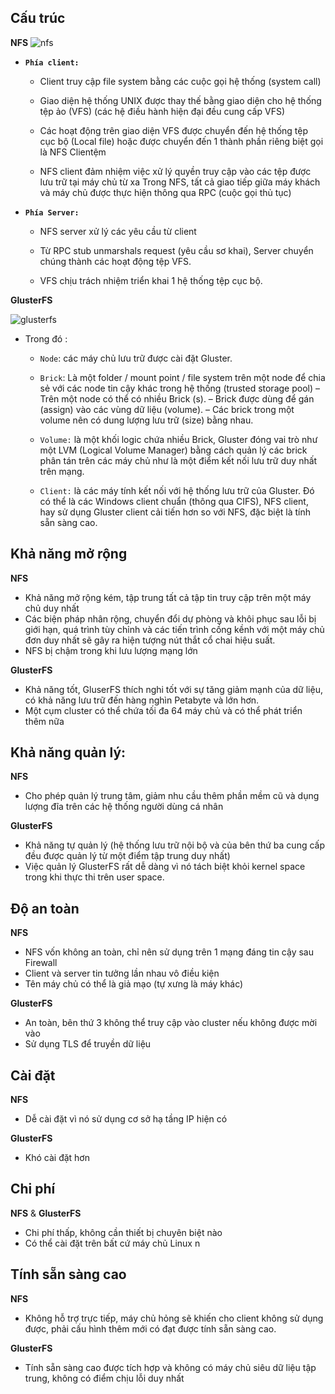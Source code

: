 ## Cấu trúc
**NFS**
![nfs](https://camo.githubusercontent.com/bb2737e84fca45ae886ad1b0d458848a09872bea/68747470733a2f2f692e696d6775722e636f6d2f416738667846332e6a7067)
*   **`Phía client:`**

    *   Client truy cập file system bằng các cuộc gọi hệ thống (system call)
    *   Giao diện hệ thống UNIX được thay thế bằng giao diện cho hệ thống tệp ảo (VFS) (các hệ điều hành hiện đại đều cung cấp VFS)
    *   Các hoạt động trên giao diện VFS được chuyển đến hệ thống tệp cục bộ (Local file) hoặc được chuyển đến 1 thành phần riêng biệt gọi là NFS Clientệm
    
    *   NFS client đảm nhiệm việc xử lý quyền truy cập vào các tệp được lưu trữ tại máy chủ từ xa
    Trong NFS, tất cả giao tiếp giữa máy khách và máy chủ được thực hiện thông qua RPC (cuộc gọi thủ tục)

*   **`Phía Server:`**
    *   NFS server xử lý các yêu cầu từ client
    *   Từ RPC stub unmarshals request (yêu cầu sơ khai), Server chuyển chúng thành các hoạt động tệp VFS.

    *   VFS chịu trách nhiệm triển khai 1 hệ thống tệp cục bộ.

**GlusterFS**

![glusterfs](https://i0.wp.com/blogit.edu.vn/wp-content/uploads/2015/09/glusterfs-4.png?w=590)

*   Trong đó :
    *   `Node`: các máy chủ lưu trữ được cài đặt Gluster.
    *   `Brick`: Là một folder / mount point / file system trên một node để chia sẻ với các node tin cậy khác trong hệ thống (trusted storage pool) – Trên một node có thể có nhiều Brick (s). – Brick được dùng để gán (assign) vào các vùng dữ liệu (volume). – Các brick trong một volume nên có dung lượng lưu trữ (size) bằng nhau.
    *   `Volume:` là một khối logic chứa nhiều Brick, Gluster đóng vai trò như một LVM (Logical Volume Manager) bằng cách quản lý các brick phân tán trên các máy chủ như là một điểm kết nối lưu trữ duy nhất trên mạng.
    
    *   `Client:` là các máy tính kết nối với hệ thống lưu trữ của Gluster. Đó có thể là các Windows client chuẩn (thông qua CIFS), NFS client, hay sử dụng Gluster client cải tiến hơn so với NFS, đặc biệt là tính sẵn sàng cao.
## Khả năng mở rộng

**NFS**
*   Khả năng mở rộng kém, tập trung tất cả tập tin truy cập trên một máy chủ duy nhất
*   Các biện pháp nhân rộng, chuyển đổi dự phòng và khôi phục sau lỗi bị giới hạn, quá trình tùy chỉnh và các tiến trình cồng kềnh với một máy chủ đơn duy nhất sẽ gây ra hiện tượng nút thắt cổ chai hiệu suất.
*   NFS bị chậm trong khi lưu lượng mạng lớn

**GlusterFS** 
* Khả năng tốt, GluserFS thích nghi tốt với sự tăng giảm mạnh của dữ liệu, có khả năng lưu trữ đến hàng nghìn Petabyte và lớn hơn.
* Một cụm cluster có thể chứa tối đa 64 máy chủ và có thể phát triển thêm nữa


## Khả năng quản lý:
**NFS**
*   Cho phép quản lý trung tâm, giảm nhu cầu thêm phần mềm cũ và dụng lượng đĩa trên các hệ thống người dùng cá nhân

**GlusterFS**
*   Khả năng tự quản lý (hệ thống lưu trữ nội bộ và của bên thứ ba cung cấp đều được quản lý từ một điểm tập trung duy nhất)
*   Việc quản lý GlusterFS rất dễ dàng vì nó tách biệt khỏi kernel space trong khi thực thi trên user space.

## Độ an toàn
**NFS**
*   NFS vốn không an toàn, chỉ nên sử dụng trên 1 mạng đáng tin cậy sau Firewall
*   Client và server tin tưởng lần nhau vô điều kiện
*   Tên máy chủ có thể là giả mạo (tự xưng là máy khác)

**GlusterFS**
*   An toàn, bên thứ 3 không thể truy cập vào cluster nếu không được mời vào 
*   Sử dụng TLS để truyền dữ liệu 

## Cài đặt
**NFS**
*   Dễ cài đặt vì nó sử dụng cơ sở hạ tầng IP hiện có

**GlusterFS**
*   Khó cài đặt hơn

## Chi phí
**NFS** & **GlusterFS**
*   Chi phí thấp, không cần thiết bị chuyên biệt nào
*   Có thể cài đặt trên bất cứ máy chủ Linux n


## Tính sẵn sàng cao 
**NFS** 
*    Không hỗ trợ trực tiếp, máy chủ hỏng sẽ khiến cho client không sử dụng được, phải cấu hình thêm mới có đạt được tính sẵn sàng cao.

**GlusterFS**
*   Tính sẵn sàng cao được tích hợp và không có máy chủ siêu dữ liệu tập trung, không có điểm chịu lỗi duy nhất




